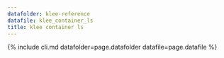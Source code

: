 ```yaml
---
datafolder: klee-reference
datafile: klee_container_ls
title: klee container ls
---
```

{% include cli.md datafolder=page.datafolder datafile=page.datafile %}
